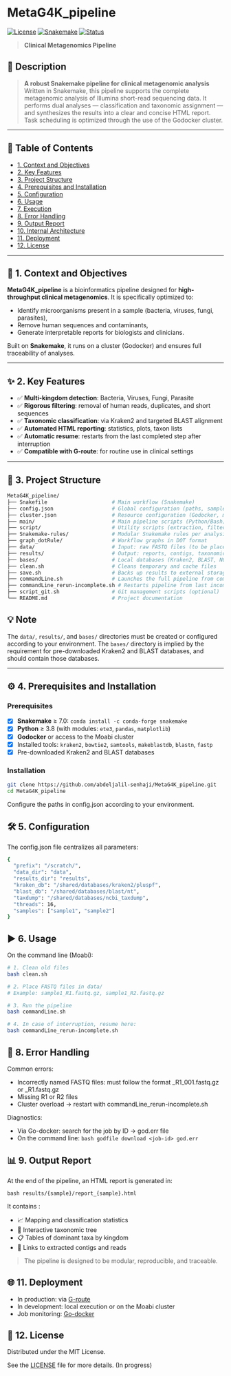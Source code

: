# MetaG4K_pipeline

[![License](https://img.shields.io/badge/license-MIT-blue.svg)](LICENSE)
[![Snakemake](https://img.shields.io/badge/snakemake-%20≥7.0-brightgreen.svg)](https://snakemake.readthedocs.io)
[![Status](https://img.shields.io/badge/status-active-brightgreen)](#)

> **Clinical Metagenomics Pipeline**

## 🧩 Description

> **A robust Snakemake pipeline for clinical metagenomic analysis**  
> Written in Snakemake, this pipeline supports the complete metagenomic analysis of Illumina short-read sequencing data. It performs dual analyses — classification and taxonomic assignment — and synthesizes the results into a clear and concise HTML report. Task scheduling is optimized through the use of the Godocker cluster.

---

## 📌 Table of Contents
- [1. Context and Objectives](#-context-and-objectives)
- [2. Key Features](#-key-features)
- [3. Project Structure](#-project-structure)
- [4. Prerequisites and Installation](#-prerequisites-and-installation)
- [5. Configuration](#-configuration)
- [6. Usage](#-usage)
- [7. Execution](#-execution)
- [8. Error Handling](#-error-handling)
- [9. Output Report](#-output-report)
- [10. Internal Architecture](#-internal-architecture)
- [11. Deployment](#-deployment)
- [12. License](#-license)

---

## 🎯 1. Context and Objectives

**MetaG4K_pipeline** is a bioinformatics pipeline designed for **high-throughput clinical metagenomics**. It is specifically optimized to:
- Identify microorganisms present in a sample (bacteria, viruses, fungi, parasites),
- Remove human sequences and contaminants,
- Generate interpretable reports for biologists and clinicians.

Built on **Snakemake**, it runs on a cluster (Godocker) and ensures full traceability of analyses.

---

## ✨ 2. Key Features

- ✅ **Multi-kingdom detection**: Bacteria, Viruses, Fungi, Parasite  
- ✅ **Rigorous filtering**: removal of human reads, duplicates, and short sequences  
- ✅ **Taxonomic classification**: via Kraken2 and targeted BLAST alignment  
- ✅ **Automated HTML reporting**: statistics, plots, taxon lists  
- ✅ **Automatic resume**: restarts from the last completed step after interruption  
- ✅ **Compatible with G-route**: for routine use in clinical settings  

---

## 📁 3. Project Structure

```bash
MetaG4K_pipeline/
├── Snakefile                     # Main workflow (Snakemake)
├── config.json                   # Global configuration (paths, samples, parameters)
├── cluster.json                  # Resource configuration (Godocker, memory, threads)
├── main/                         # Main pipeline scripts (Python/Bash)
├── script/                       # Utility scripts (extraction, filtering, taxid mapping)
├── Snakemake-rules/              # Modular Snakemake rules per analysis step
├── graph_dotRule/                # Workflow graphs in DOT format
├── data/                         # Input: raw FASTQ files (to be placed here)
├── results/                      # Output: reports, contigs, taxonomic lists
├── bases/                        # Local databases (Kraken2, BLAST, NCBI taxdump)
├── clean.sh                      # Cleans temporary and cache files
├── save.sh                       # Backs up results to external storage
├── commandLine.sh                # Launches the full pipeline from command line
├── commandLine_rerun-incomplete.sh # Restarts pipeline from last incomplete step
├── script_git.sh                 # Git management scripts (optional)
└── README.md                     # Project documentation
```
## 💡 Note

The `data/`, `results/`, and `bases/` directories must be created or configured according to your environment.  The `bases/` directory is implied by the requirement for pre-downloaded Kraken2 and BLAST databases, and should contain those databases.

---

## ⚙️ 4. Prerequisites and Installation

### Prerequisites

- [x] **Snakemake** ≥ 7.0: `conda install -c conda-forge snakemake`
- [x] **Python** ≥ 3.8 (with modules: `ete3`, `pandas`, `matplotlib`)
- [x] **Godocker** or access to the Moabi cluster
- [x] Installed tools: `kraken2`, `bowtie2`, `samtools`, `makeblastdb`, `blastn`, `fastp`
- [x] Pre-downloaded Kraken2 and BLAST databases

### Installation

```bash
git clone https://github.com/abdeljalil-senhaji/MetaG4K_pipeline.git
cd MetaG4K_pipeline
```

Configure the paths in config.json according to your environment.


## 🛠️ 5. Configuration

The config.json file centralizes all parameters:
```bash
{
  "prefix": "/scratch/",
  "data_dir": "data",
  "results_dir": "results",
  "kraken_db": "/shared/databases/kraken2/pluspf",
  "blast_db": "/shared/databases/blast/nt",
  "taxdump": "/shared/databases/ncbi_taxdump",
  "threads": 16,
  "samples": ["sample1", "sample2"]
}
```

## ▶️ 6. Usage

On the command line (Moabi):
```bash
# 1. Clean old files
bash clean.sh

# 2. Place FASTQ files in data/
# Example: sample1_R1.fastq.gz, sample1_R2.fastq.gz

# 3. Run the pipeline
bash commandLine.sh

# 4. In case of interruption, resume here:
bash commandLine_rerun-incomplete.sh
```

## 🛑 8. Error Handling
Common errors:

* Incorrectly named FASTQ files: must follow the format _R1_001.fastq.gz or _R1.fastq.gz
* Missing R1 or R2 files
* Cluster overload → restart with commandLine_rerun-incomplete.sh

Diagnostics:

* Via Go-docker: search for the job by ID → god.err file
* On the command line: ```bash godfile download <job-id> god.err```

## 📊 9. Output Report

At the end of the pipeline, an HTML report is generated in:

```bash results/{sample}/report_{sample}.html```

It contains :

* 📈 Mapping and classification statistics
* 🌳 Interactive taxonomic tree
* 📋 Tables of dominant taxa by kingdom
* 📁 Links to extracted contigs and reads

> The pipeline is designed to be modular, reproducible, and traceable.


## 🌐 11. Deployment

* In production: via  [G-route]()
* In development: local execution or on the Moabi cluster
* Job monitoring: [Go-docker]()



## 📄 12. License

Distributed under the MIT License.

See the [LICENSE]() file for more details. (In progress)

